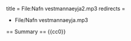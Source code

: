 title = File:Nafn vestmannaeyja2.mp3
redirects =
-  File/Nafn vestmannaeyja.mp3
>>>>

== Summary ==
{{cc0}}